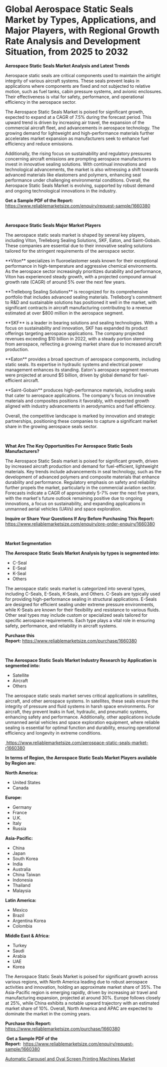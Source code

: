 <p><h1>Global Aerospace Static Seals Market by Types, Applications, and Major Players, with Regional Growth Rate Analysis and Development Situation, from 2025 to 2032</h1></p><p><strong>Aerospace Static Seals Market Analysis and Latest Trends</strong></p>
<p><p>Aerospace static seals are critical components used to maintain the airtight integrity of various aircraft systems. These seals prevent leaks in applications where components are fixed and not subjected to relative motion, such as fuel tanks, cabin pressure systems, and avionic enclosures. Their effectiveness is vital for safety, performance, and operational efficiency in the aerospace sector.</p><p>The Aerospace Static Seals Market is poised for significant growth, expected to expand at a CAGR of 7.5% during the forecast period. This upward trend is driven by increasing air travel, the expansion of the commercial aircraft fleet, and advancements in aerospace technology. The growing demand for lightweight and high-performance materials further accelerates market expansion as manufacturers seek to enhance fuel efficiency and reduce emissions.</p><p>Additionally, the rising focus on sustainability and regulatory pressures concerning aircraft emissions are prompting aerospace manufacturers to invest in innovative sealing solutions. With continual innovations and technological advancements, the market is also witnessing a shift towards advanced materials like elastomers and polymers, enhancing seal performance under challenging environmental conditions. Overall, the Aerospace Static Seals Market is evolving, supported by robust demand and ongoing technological innovations in the industry.</p></p>
<p><strong>Get a Sample PDF of the Report:&nbsp;</strong> <a href="https://www.reliablemarketsize.com/enquiry/request-sample/1660380?utm_campaign=3365&utm_medium=2&utm_source=Github&utm_content=ia&utm_term=29032025&utm_id=aerospace-static-seals">https://www.reliablemarketsize.com/enquiry/request-sample/1660380</a></p>
<p>&nbsp;</p>
<p><strong>Aerospace Static Seals Major Market Players</strong></p>
<p><p>The aerospace static seals market is shaped by several key players, including Viton, Trelleborg Sealing Solutions, SKF, Eaton, and Saint-Gobain. These companies are essential due to their innovative sealing solutions tailored for the stringent requirements of the aerospace sector.</p><p>**Viton** specializes in fluoroelastomer seals known for their exceptional performance in high-temperature and aggressive chemical environments. As the aerospace sector increasingly prioritizes durability and performance, Viton has experienced steady growth, with a projected compound annual growth rate (CAGR) of around 5% over the next few years.</p><p>**Trelleborg Sealing Solutions** is recognized for its comprehensive portfolio that includes advanced sealing materials. Trelleborg's commitment to R&D and sustainable solutions has positioned it well in the market, with significant contracts in aircraft manufacturing contributing to a revenue estimated at over $800 million in the aerospace segment.</p><p>**SKF** is a leader in bearing solutions and sealing technologies. With a focus on sustainability and innovation, SKF has expanded its product offerings targeting aerospace applications. The company projected revenues exceeding $10 billion in 2022, with a steady portion stemming from aerospace, reflecting a growing market share due to increased aircraft production.</p><p>**Eaton** provides a broad spectrum of aerospace components, including static seals. Its expertise in hydraulic systems and electrical power management enhances its standing. Eaton's aerospace segment revenues were projected at around $5 billion, driven by global demand for fuel-efficient aircraft.</p><p>**Saint-Gobain** produces high-performance materials, including seals that cater to aerospace applications. The company's focus on innovative materials and composites positions it favorably, with expected growth aligned with industry advancements in aerodynamics and fuel efficiency.</p><p>Overall, the competitive landscape is marked by innovation and strategic partnerships, positioning these companies to capture a significant market share in the growing aerospace seals sector.</p></p>
<p>&nbsp;</p>
<p><strong>What Are The Key Opportunities For Aerospace Static Seals Manufacturers?</strong></p>
<p><p>The Aerospace Static Seals market is poised for significant growth, driven by increased aircraft production and demand for fuel-efficient, lightweight materials. Key trends include advancements in seal technology, such as the development of advanced polymers and composite materials that enhance durability and performance. Regulatory emphasis on safety and reliability further propels the market, particularly in the commercial aviation sector. Forecasts indicate a CAGR of approximately 5-7% over the next five years, with the market's future outlook remaining positive due to ongoing innovations, a focus on sustainability, and expanding applications in unmanned aerial vehicles (UAVs) and space exploration.</p></p>
<p><strong>Inquire or Share Your Questions If Any Before Purchasing This Report:</strong> <a href="https://www.reliablemarketsize.com/enquiry/pre-order-enquiry/1660380?utm_campaign=3365&utm_medium=2&utm_source=Github&utm_content=ia&utm_term=29032025&utm_id=aerospace-static-seals">https://www.reliablemarketsize.com/enquiry/pre-order-enquiry/1660380</a></p>
<p>&nbsp;</p>
<p><strong>Market Segmentation</strong></p>
<p><strong>The Aerospace Static Seals Market Analysis by types is segmented into:</strong></p>
<p><ul><li>C-Seal</li><li>E-Seal</li><li>K-Seal</li><li>Others</li></ul></p>
<p><p>The aerospace static seals market is categorized into several types, including C-Seals, E-Seals, K-Seals, and Others. C-Seals are typically used for providing high-performance sealing in structural applications. E-Seals are designed for efficient sealing under extreme pressure environments, while K-Seals are known for their flexibility and resistance to various fluids. Other seal types may include custom or specialized seals tailored for specific aerospace requirements. Each type plays a vital role in ensuring safety, performance, and reliability in aircraft systems.</p></p>
<p><strong>Purchase this Report:&nbsp;</strong><a href="https://www.reliablemarketsize.com/purchase/1660380?utm_campaign=3365&utm_medium=2&utm_source=Github&utm_content=ia&utm_term=29032025&utm_id=aerospace-static-seals">https://www.reliablemarketsize.com/purchase/1660380</a></p>
<p>&nbsp;</p>
<p><strong>The Aerospace Static Seals Market Industry Research by Application is segmented into:</strong></p>
<p><ul><li>Satellite</li><li>Aircraft</li><li>Others</li></ul></p>
<p><p>The aerospace static seals market serves critical applications in satellites, aircraft, and other aerospace systems. In satellites, these seals ensure the integrity of pressure and fluid systems in harsh space environments. For aircraft, they prevent leaks in fuel, hydraulic, and pneumatic systems, enhancing safety and performance. Additionally, other applications include unmanned aerial vehicles and space exploration equipment, where reliable sealing is essential for optimal function and durability, ensuring operational efficiency and longevity in extreme conditions.</p></p>
<p><a href="https://www.reliablemarketsize.com/aerospace-static-seals-market-r1660380?utm_campaign=3365&utm_medium=2&utm_source=Github&utm_content=ia&utm_term=29032025&utm_id=aerospace-static-seals">&nbsp;https://www.reliablemarketsize.com/aerospace-static-seals-market-r1660380</a></p>
<p><strong>In terms of Region, the Aerospace Static Seals Market Players available by Region are:</strong></p>
<p>
    <p> <strong> North America: </strong>
        <ul>
            <li>United States</li>
            <li>Canada</li>
        </ul>
        </p> 
    <p> <strong> Europe: </strong>
        <ul>
            <li>Germany</li>
            <li>France</li>
            <li>U.K.</li>
            <li>Italy</li>
            <li>Russia</li>
        </ul>
        </p> 
    <p> <strong> Asia-Pacific: </strong>
        <ul>
            <li>China</li>
            <li>Japan</li>
            <li>South Korea</li>
            <li>India</li>
            <li>Australia</li>
            <li>China Taiwan</li>
            <li>Indonesia</li>
            <li>Thailand</li>
            <li>Malaysia</li>
        </ul>
        </p> 
    <p> <strong> Latin America: </strong>
        <ul>
            <li>Mexico</li>
            <li>Brazil</li>
            <li>Argentina Korea</li>
            <li>Colombia</li>
        </ul>
        </p> 
    <p> <strong> Middle East & Africa: </strong>
        <ul>
            <li>Turkey</li>
            <li>Saudi</li>
            <li>Arabia</li>
            <li>UAE</li>
            <li>Korea</li>
        </ul>
    </p>
    </p>
<p><p>The Aerospace Static Seals Market is poised for significant growth across various regions, with North America leading due to robust aerospace activities and innovation, holding an approximate market share of 35%. The Asia-Pacific region is emerging rapidly, driven by increasing air travel and manufacturing expansion, projected at around 30%. Europe follows closely at 25%, while China exhibits a notable upward trajectory with an estimated market share of 10%. Overall, North America and APAC are expected to dominate the market in the coming years.</p></p>
<p><strong>Purchase this Report: </strong><a href="https://www.reliablemarketsize.com/purchase/1660380?utm_campaign=3365&utm_medium=2&utm_source=Github&utm_content=ia&utm_term=29032025&utm_id=aerospace-static-seals">https://www.reliablemarketsize.com/purchase/1660380</a></p>
<p>&nbsp;<strong>Get a Sample PDF of the Report:&nbsp;&nbsp;</strong><a href="https://www.reliablemarketsize.com/enquiry/request-sample/1660380?utm_campaign=3365&utm_medium=2&utm_source=Github&utm_content=ia&utm_term=29032025&utm_id=aerospace-static-seals">https://www.reliablemarketsize.com/enquiry/request-sample/1660380</a></p>
<p><strong></strong></p>
<p><p><a href="https://github.com/wyettillesr4/Market-Research-Report-List-1/blob/main/automatic-carousel-and-oval-screen-printing-machines-market.md?utm_campaign=3365&utm_medium=2&utm_source=Github&utm_content=ia&utm_term=29032025&utm_id=aerospace-static-seals">Automatic Carousel and Oval Screen Printing Machines Market</a></p></p>